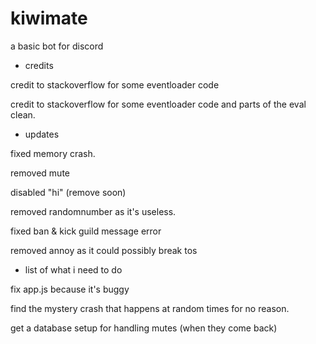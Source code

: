 # kiwimate
a basic bot for discord


- credits

credit to stackoverflow for some eventloader code

credit to stackoverflow for some eventloader code and parts of the eval clean.


- updates

fixed memory crash.

removed mute

disabled "hi" (remove soon)

removed randomnumber as it's useless.

fixed ban & kick guild message error

removed annoy as it could possibly break tos

- list of what i need to do

fix app.js because it's buggy

find the mystery crash that happens at random times for no reason.

get a database setup for handling mutes (when they come back)
